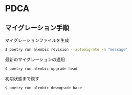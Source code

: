 # PDCA

## マイグレーション手順

マイグレーションファイルを生成
```bash
$ poetry run alembic revision --automigrate -m "message"
```

最新のマイグレーションの適用
```bash
$ poetry run alembic upgrade head
```

初期状態まで戻す
```bash
$ poetry run alembic downgrade base
```
